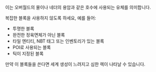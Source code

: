 이는 오버월드의 물이나 네더의 용암과 같은 호수에 사용되는 유체를 의미합니다.

복잡한 블록을 사용하지 않도록 하세요, 예를 들어:

* 투명한 블록
* 완전한 정육면체가 아닌 블록
* 타일 엔티티, NBT 태그 또는 인벤토리가 있는 블록
* POI로 사용되는 블록
* 틱이 지정된 블록

만약 이 블록들을 쓴다면 세계 생성이 느려지고 심한 렉이 나타날 수 있습니다.